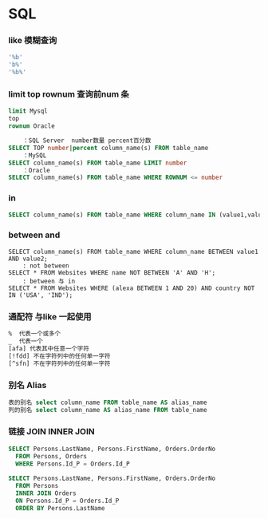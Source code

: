 # SQL

### like 模糊查询
```sql
'%b'
'b%'
'%b%'
```

### limit top rownum  查询前num 条
```sql
limit Mysql
top 
rownum Oracle

    ：SQL Server  number数量 percent百分数
SELECT TOP number|percent column_name(s) FROM table_name       
    ：MySQL
SELECT column_name(s) FROM table_name LIMIT number   
    ：Oracle
SELECT column_name(s) FROM table_name WHERE ROWNUM <= number                      
```

### in 
```sql
SELECT column_name(s) FROM table_name WHERE column_name IN (value1,value2,...)
```

### between and
```mysql
SELECT column_name(s) FROM table_name WHERE column_name BETWEEN value1 AND value2;
    : not between
SELECT * FROM Websites WHERE name NOT BETWEEN 'A' AND 'H';                      
    : between 与 in
SELECT * FROM Websites WHERE (alexa BETWEEN 1 AND 20) AND country NOT IN ('USA', 'IND');
```

### 通配符 与like 一起使用
```sql
%  代表一个或多个
_  代表一个
[afa] 代表其中任意一个字符
[!fdd] 不在字符列中的任何单一字符
[^sfn] 不在字符列中的任何单一字符
```

### 别名 Alias
```sql
表的别名 select column_name FROM table_name AS alias_name
列的别名 select column_name AS alias_name FROM table_name
```

### 链接 JOIN   INNER JOIN 
```sql
SELECT Persons.LastName, Persons.FirstName, Orders.OrderNo 
  FROM Persons, Orders 
  WHERE Persons.Id_P = Orders.Id_P 
  
SELECT Persons.LastName, Persons.FirstName, Orders.OrderNo
  FROM Persons
  INNER JOIN Orders
  ON Persons.Id_P = Orders.Id_P
  ORDER BY Persons.LastName
```